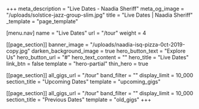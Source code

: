 +++
meta_description = "Live Dates - Naadia Sheriff"
meta_og_image = "/uploads/solstice-jazz-group-slim.jpg"
title = "Live Dates | Naadia Sheriff"
_template = "page_template"

[menu.nav]
name = "Live Dates"
url = "/tour"
weight = 4

[[page_section]]
banner_image = "/uploads/naadia-isq-pizza-0ct-2019-copy.jpg"
darken_background_image = true
hero_button_text = "Explore Us"
hero_button_url = "#"
hero_text_content = ""
hero_title = "Live Dates"
link_btn = false
template = "hero-partial"
thin_hero = true

[[page_section]]
all_gigs_url = "/tour"
band_filter = ""
display_limit = 10_000
section_title = "Upcoming Dates"
template = "upcoming_gigs"

[[page_section]]
all_gigs_url = "/tour"
band_filter = ""
display_limit = 10_000
section_title = "Previous Dates"
template = "old_gigs"
+++


